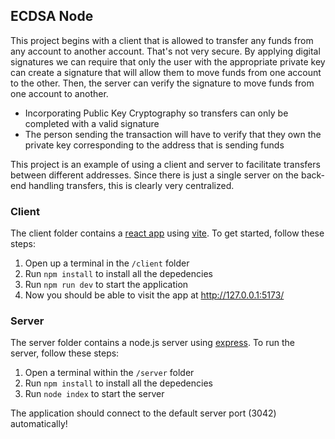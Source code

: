 ## ECDSA Node

This project begins with a client that is allowed to transfer any funds from any account to another account. That's not very secure. By applying digital signatures we can require that only the user with the appropriate private key can create a signature that will allow them to move funds from one account to the other. Then, the server can verify the signature to move funds from one account to another.

* Incorporating Public Key Cryptography so transfers can only be completed with a valid signature
* The person sending the transaction will have to verify that they own the private key corresponding to the address that is sending funds

This project is an example of using a client and server to facilitate transfers between different addresses. Since there is just a single server on the back-end handling transfers, this is clearly very centralized.


### Client

The client folder contains a [react app](https://reactjs.org/) using [vite](https://vitejs.dev/). To get started, follow these steps:

1. Open up a terminal in the `/client` folder
2. Run `npm install` to install all the depedencies
3. Run `npm run dev` to start the application
4. Now you should be able to visit the app at http://127.0.0.1:5173/

### Server

The server folder contains a node.js server using [express](https://expressjs.com/). To run the server, follow these steps:

1. Open a terminal within the `/server` folder
2. Run `npm install` to install all the depedencies
3. Run `node index` to start the server

The application should connect to the default server port (3042) automatically!